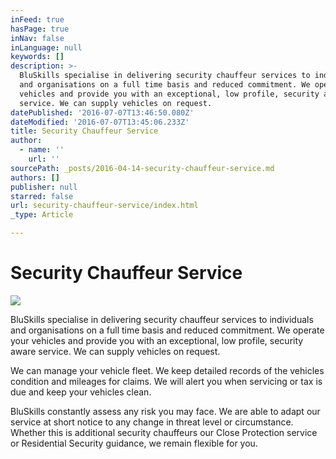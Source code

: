 ```yaml
---
inFeed: true
hasPage: true
inNav: false
inLanguage: null
keywords: []
description: >-
  BluSkills specialise in delivering security chauffeur services to individuals
  and organisations on a full time basis and reduced commitment. We operate your
  vehicles and provide you with an exceptional, low profile, security aware
  service. We can supply vehicles on request.
datePublished: '2016-07-07T13:46:50.080Z'
dateModified: '2016-07-07T13:45:06.233Z'
title: Security Chauffeur Service
author:
  - name: ''
    url: ''
sourcePath: _posts/2016-04-14-security-chauffeur-service.md
authors: []
publisher: null
starred: false
url: security-chauffeur-service/index.html
_type: Article

---
```

# Security Chauffeur Service
![](https://s3-us-west-2.amazonaws.com/the-grid-img/p/9ca11395ad77f973791cfb279247aa682ca4c33e.jpg)

BluSkills specialise in delivering security chauffeur services to individuals and organisations on a full time basis and reduced commitment. We operate your vehicles and provide you with an exceptional, low profile, security aware service. We can supply vehicles on request.

We can manage your vehicle fleet. We keep detailed records of the vehicles condition and mileages for claims. We will alert you when servicing or tax is due and keep your vehicles clean.

BluSkills constantly assess any risk you may face. We are able to adapt our service at short notice to any change in threat level or circumstance. Whether this is additional security chauffeurs our Close Protection service or Residential Security guidance, we remain flexible for you.